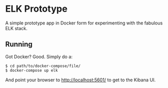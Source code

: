 # ELK Prototype

A simple prototype app in Docker form for experimenting with the fabulous ELK stack.

## Running
Got Docker?  Good.  Simply do a:

```
$ cd path/to/docker-compose/file/
$ docker-compose up elk
```

And point your browser to [http://localhost:5601/](http://localhost:5601/) to get to the Kibana UI.